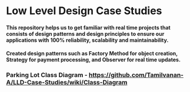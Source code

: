 # Low Level Design Case Studies 
#### This repository helps us to get familiar with real time projects that consists of design patterns and design principles to ensure our applications with 100% reliability, scalability and maintainability.
#### Created design patterns such as Factory Method for object creation, Strategy for payment processing, and Observer for real time updates.

### Parking Lot Class Diagram - https://github.com/Tamilvanan-A/LLD-Case-Studies/wiki/Class-Diagram
